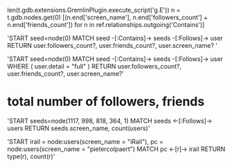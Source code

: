 len(t.gdb.extensions.GremlinPlugin.execute_script('g.E'))
n = t.gdb.nodes.get(0)
[(n.end['screen_name'], n.end['followers_count'] + n.end['friends_count']) for n in ref.relationships.outgoing('Contains')]

'START seed=node(0) 
 MATCH seed -[:Contains]-> seeds -[:Follows]-> user  
 RETURN user.followers_count?, user.friends_count?, user.screen_name? '

'START seed=node(0) MATCH seed -[:Contains]-> seeds -[:Follows]-> user 
 WHERE ( user.detail = "full" ) 
 RETURN user.followers_count?, user.friends_count?, user.screen_name?'

# total number of followers, friends
'START seeds=node(1117, 998, 818, 364, 1) 
 MATCH seeds <-[:Follows]-> users 
 RETURN seeds.screen_name, count(users)'

'START irail = node:users(screen_name = "iRail"), pc = node:users(screen_name = "pietercolpaert") 
 MATCH pc <-[r]-> irail RETURN type(r), count(r)'
